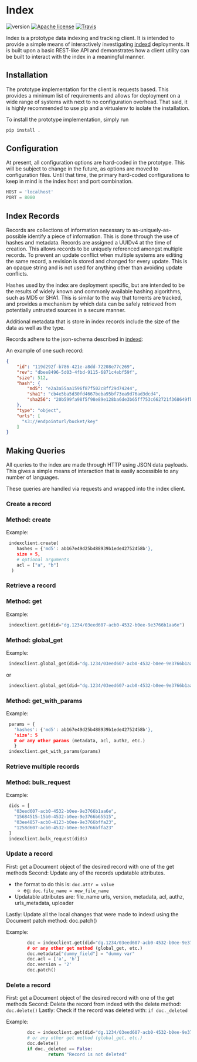 Index
===
![version](https://img.shields.io/badge/version-0.0.1-orange.svg?style=flat) [![Apache license](http://img.shields.io/badge/license-Apache-blue.svg?style=flat)](LICENSE) [![Travis](https://travis-ci.org/LabAdvComp/index.svg?branch=master)](https://travis-ci.org/LabAdvComp/index)

Index is a prototype data indexing and tracking client. It is intended to
provide a simple means of interactively investigating
[indexd](https://github.com/LabAdvComp/indexd) deployments. It is built upon
a basic REST-like API and demonstrates how a client utility can be built to
interact with the index in a meaningful manner.

## Installation

The prototype implementation for the client is requests based. This
provides a minimum list of requirements and allows for deployment on a wide
range of systems with next to no configuration overhead. That said, it is
highly recommended to use pip and a virtualenv to isolate the installation.

To install the prototype implementation, simply run

```bash
pip install .
```

## Configuration

At present, all configuration options are hard-coded in the prototype. This
will be subject to change in the future, as options are moved to configuration
files. Until that time, the primary hard-coded configurations to keep in
mind is the index host and port combination.

```python
HOST = 'localhost'
PORT = 8080
```

## Index Records

Records are collections of information necessary to as-uniquely-as-possible
identify a piece of information. This is done through the use of hashes and
metadata. Records are assigned a UUIDv4 at the time of creation. This allows
records to be uniquely referenced amongst multiple records. To prevent an
update conflict when multiple systems are editing the same record, a revision
is stored and changed for every update. This is an opaque string and is
not used for anything other than avoiding update conflicts.

Hashes used by the index are deployment specific, but are intended to be the
results of widely known and commonly available hashing algorithms, such as
MD5 or SHA1. This is similar to the way that torrents are tracked, and provides
a mechanism by which data can be safely retrieved from potentially untrusted
sources in a secure manner.

Additional metadata that is store in index records include the size of the
data as well as the type.

Records adhere to the json-schema described in [indexd](https://github.com/LabAdvComp/indexd/blob/master/indexd/index/schema.py#L1):


An example of one such record:

```json
{
    "id": "119d292f-b786-421e-a8dd-72208e77c269",
    "rev": "dbee8496-5d03-4fbd-9115-6871c4ebf59f",
    "size": 512,
    "hash": {
        "md5": "e2a3a55aa1596f87f502c8ff29d74244",
        "sha1": "cb4e5ba5d30fd4667beba95bf73ea9d76ad3dcd4",
        "sha256": "20b599fa98f5f98e89e128ba6de3b65ff753c662721f368649fb8d7e7d4933b0"
    },
    "type": "object",
    "urls": [
      "s3://endpointurl/bucket/key"
    ]
}
```


## Making Queries


All queries to the index are made through HTTP using JSON data payloads.
This gives a simple means of interaction that is easily accessible to any
number of languages.

These queries are handled via requests and wrapped into the index client.


  ### Create a record 


### Method: create

Example: 

```python
 indexclient.create(
    hashes = {'md5': ab167e49d25b488939b1ede42752458b'},
    size = 5,
    # optional arguments
    acl = ["a", "b"]
  )
```
  ### Retrieve a record ###


### Method: get

Example:

```python
 indexclient.get(did="dg.1234/03eed607-acb0-4532-b0ee-9e3766b1aa6e")  
```

### Method: global_get

Example:

```python
 indexclient.global_get(did="dg.1234/03eed607-acb0-4532-b0ee-9e3766b1aa6e")
```
 or
```python
 indexclient.global_get(did="dg.1234/03eed607-acb0-4532-b0ee-9e3766b1aa6e", no_dist=True)
```

### Method: get_with_params

Example:

```python
 params = {
   'hashes': {'md5': ab167e49d25b488939b1ede42752458b'},
   'size': 5
   # or any other params (metadata, acl, authz, etc.)
   }
 indexclient.get_with_params(params)
```


  ### Retrieve multiple records 


### Method: bulk_request

Example:

```python
 dids = [
   "03eed607-acb0-4532-b0ee-9e3766b1aa6e",
   "15684515-15b0-4532-b0ee-9e3766b65515",
   "03ee4857-acb0-4123-b0ee-9e3766bffa23",
   "1258d607-acb0-4532-b0ee-9e3766bffa23"
 ]
 indexclient.bulk_request(dids)
```

  ### Update a record 


First: get a Document object of the desired record with one of the get methods
Second: Update any of the records updatable attributes.
  - the format to do this is: `doc.attr = value`
      - eg: `doc.file_name = new_file_name`
  - Updatable attributes are: file_name urls, version, metadata, acl, authz, urls_metadata, uploader

Lastly: Update all the local changes that were made to indexd using the 
        Document patch method: doc.patch()

Example:

```python
		doc = indexclient.get(did="dg.1234/03eed607-acb0-4532-b0ee-9e3766b1aa6e"')
		# or any other get method (global_get, etc.)
		doc.metadata["dummy_field"] = "dummy var"
		doc.acl = ['a', 'b']
		doc.version = '2'
		doc.patch()
```


  ### Delete a record


First: get a Document object of the desired record with one of the get methods
Second: Delete the record from indexd with the delete method: `doc.delete()`
Lastly: Check if the record was deleted with: `if doc._deleted`

Example: 

```python
		doc = indexclient.get(did="dg.1234/03eed607-acb0-4532-b0ee-9e3766b1aa6e")
		# or any other get method (global_get, etc.)
		doc.delete()
		if doc._deleted == False:
				return "Record is not deleted"
```
